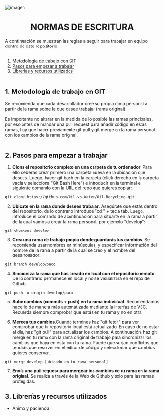 ![imagen]([https://github.com/Oil-vs-Water/Oil-Recycling/blob/main/img/img_portada.jpg](https://github.com/marinagoju/POC_Project/blob/main/img/portada.jpg))
# <div align="center">**NORMAS DE ESCRITURA**</div>  
A continuación se muestran las reglas a seguir para trabajar en equipo dentro de este repositorio.
<br></br>
1. [Metodología de trabajo con GIT](#id1)
2. [Pasos para empezar a trabajar](#id2)
3. [Librerías y recursos utilizados](#id3)
<br></br>

<div id='id1'/>
<h2>1. Metodología de trabajo en GIT</h2>
Se recomienda que cada desarrollador cree su propia rama personal a partir de la rama sobre la que desee trabajar (rama original).<br></br>
Es importante no alterar en la medida de lo posible las ramas principales, por eso antes de mandar una pull request para añadir código en estas ramas, hay que hacer previamente git pull y git merge en la rama personal con los cambios de la rama original.<br></br>

<div id='id2'/>
<h2> 2. Pasos para empezar a trabajar</h2>

1. **Clona el repositorio completo en una carpeta de tu ordenador**. Para ello deberás crear primero una carpeta nueva en la ubicación que desees. Luego, hacer git bash en la carpeta (click derecho en la carpeta vacía y selecciona "Git Bash Here") e introducir en la terminal el siguiente comando con la URL del repo que quieres copiar:
~~~
git clone https://github.com/Oil-vs-Water/Oil-Recycling.git
~~~

2. **Ubicate en la rama donde desees trabajar**. Asegúrate que estás dentro del repositorio, de lo contrario introduce "cd " + tecla tab. Luego, introduce el comando de acontinuación para situarte en la rama a partir de la cual vamos a crear la rama personal, por ejemplo "develop":
~~~
git checkout develop
~~~
3. **Crea una rama de trabajo propia donde guardarás tus cambios**. Se recomienda usar nombres en minúsculas, y especificar información del nombre de la rama a partir de la cual se creo y el nombre del desarrollador:
~~~
git branch develop/paco
~~~

4. **Sincroniza la rama que has creado en local con el repositorio remoto**. De lo contrario permanece en local y no se visualizará en el repo de Github.
~~~
git push -u origin develop/paco
~~~

5.  **Sube cambios (commits + push) en tu rama individual**. Recomendamos hacerlo de manera más automátizada mediante la interfaz de VSC. Recuerda siempre comprobar que estás en tu rama y no en otra.

6.  **Mergea tus cambios**.Cuando termines haz "git fetch" para ver comprobar que tu repositorio local está actualizado. En caso de no estar al día, haz "git pull" para actualizar los cambios. A continuación, haz git merge en tu rama con la rama original de trabajo para sincronizar los cambios que haya en esta con tu rama. Puede que surjan conflictos que tendrás que resolver en el editor de código y seleccionar que cambios quieres conservar.
~~~
git merge develop [ubicado en tu rama personal]
~~~

7. **Envía una pull request para mergear los cambios de tu rama en la rama original**. Se realiza a través de la Web de Github y solo para las ramas protegidas.


<div id='id3'/>
<h2>3. Librerías y recursos utilizados</h2>

- Ánimo y paciencia
